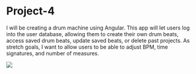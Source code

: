# Project-4

I will be creating a drum machine using Angular. This app will let users log into the user database, allowing them to create their own drum beats, access saved drum beats, update saved beats, or delete past projects. As stretch goals, I want to allow users to be able to adjust BPM, time signatures, and number of measures. 

<img src="./wireframes/Project_4_Wireframe.png">
